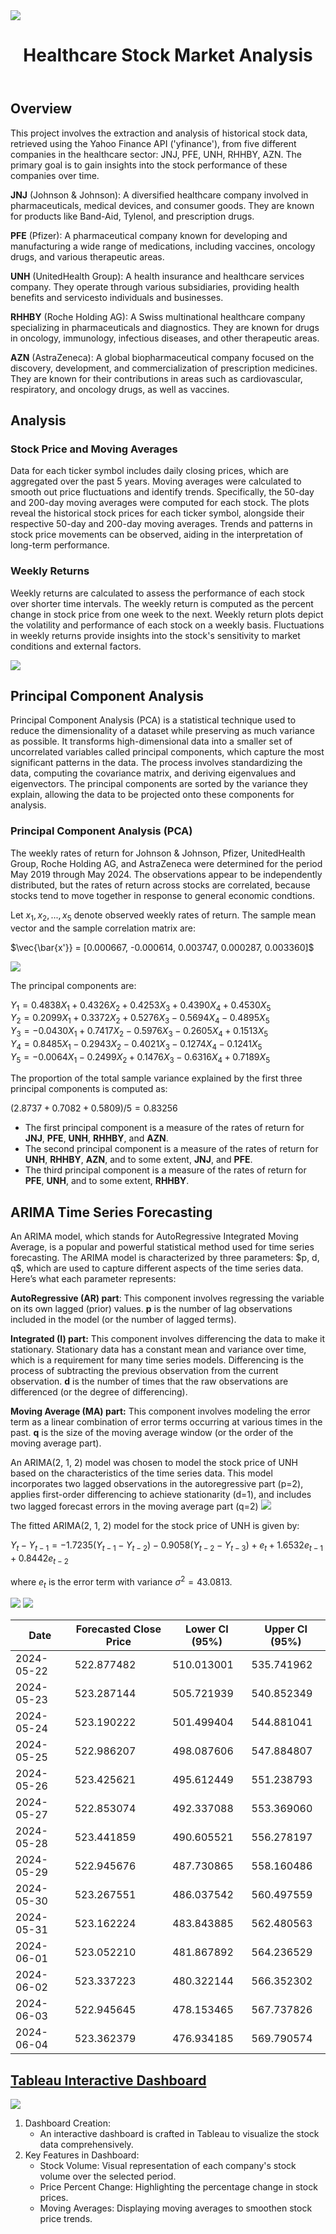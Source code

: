 <img src="healthcare.jpg">
<!DOCTYPE html>
<html lang="en">
<body>

<header>
   <h1>Healthcare Stock Market Analysis</h1>
</header>

<section id="overview">
    <h2>Overview</h2>
    <p>This project involves the extraction and analysis of historical stock data, retrieved using the Yahoo Finance API ('yfinance'), from five different companies in the healthcare sector: JNJ, PFE, UNH, RHHBY, AZN. The primary goal is to gain insights into the stock performance of these companies over time.</p>
   <p> <b>JNJ</b> (Johnson & Johnson): A diversified healthcare company involved in pharmaceuticals, medical devices, and consumer goods. They are known for products like Band-Aid, Tylenol, and prescription drugs.</p>
   <p> <b>PFE</b> (Pfizer): A pharmaceutical company known for developing and manufacturing a wide range of medications, including vaccines, oncology drugs, and various therapeutic areas.</p>
   <p> <b>UNH</b> (UnitedHealth Group): A health insurance and healthcare services company. They operate through various subsidiaries, providing health benefits and servicesto individuals and businesses.</p>
   <p> <b>RHHBY</b> (Roche Holding AG): A Swiss multinational healthcare company specializing in pharmaceuticals and diagnostics. They are known for drugs in oncology, immunology, infectious diseases, and other therapeutic areas.</p>
   <p> <b>AZN</b> (AstraZeneca): A global biopharmaceutical company focused on the discovery, development, and commercialization of prescription medicines. They are known for their contributions in areas such as cardiovascular, respiratory, and oncology drugs, as well as vaccines.</p>
</section>

<section id="methodology">
<h2>Analysis</h2>
<h3>Stock Price and Moving Averages</h3>
<p>Data for each ticker symbol includes daily closing prices, which are aggregated over the past 5 years. Moving averages were calculated to smooth out price fluctuations and identify trends. Specifically, the 50-day and 200-day moving averages were computed for each stock. The plots reveal the historical stock prices for each ticker symbol, alongside their respective 50-day and 200-day moving averages. Trends and patterns in stock price movements can be observed, aiding in the interpretation of long-term performance.</p>

<h3>Weekly Returns</h3>
<p>Weekly returns are calculated to assess the performance of each stock over shorter time intervals. The weekly return is computed as the percent change in stock price from one week to the next. Weekly return plots depict the volatility and performance of each stock on a weekly basis. Fluctuations in weekly returns provide insights into the stock's sensitivity to market conditions and external factors.</p>
<img src="MA_WeeklyReturns.jpg">
</section>

<section id="pca">
   <h2>Principal Component Analysis</h2>
   <p>
      
Principal Component Analysis (PCA) is a statistical technique used to reduce the dimensionality of a dataset while preserving as much variance as possible. It transforms high-dimensional data into a smaller set of uncorrelated variables called principal components, which capture the most significant patterns in the data. The process involves standardizing the data, computing the covariance matrix, and deriving eigenvalues and eigenvectors. The principal components are sorted by the variance they explain, allowing the data to be projected onto these components for analysis. 
   </p>
</section>

### Principal Component Analysis (PCA)
The weekly rates of return for Johnson & Johnson, Pfizer, UnitedHealth Group, Roche Holding AG, and AstraZeneca were determined for the period May 2019 through May 2024. The observations appear to be independently distributed, but the rates of return across stocks are correlated, because stocks tend to move together in response to general economic condtions.

Let $x_1, x_2, ..., x_5$ denote observed weekly rates of return. The sample mean vector and the sample correlation matrix are:

$\vec{\bar{x'}} = [0.000667, -0.000614, 0.003747, 0.000287, 0.003360]$

<img src="corr.jpg" />

The principal components are:

$Y_1 = 0.4838X_1 + 0.4326X_2 + 0.4253X_3 + 0.4390X_4 + 0.4530X_5$<br>
$Y_2 = 0.2099X_1 + 0.3372X_2 + 0.5276X_3 -0.5694X_4 -0.4895X_5$<br>
$Y_3 = -0.0430X_1 + 0.7417X_2 -0.5976X_3 -0.2605X_4 + 0.1513X_5$<br>
$Y_4 = 0.8485X_1 -0.2943X_2 -0.4021X_3 -0.1274X_4 -0.1241X_5$<br>
$Y_5 = -0.0064X_1 -0.2499X_2 + 0.1476X_3 -0.6316X_4 + 0.7189X_5$

The proportion of the total sample variance explained by the first three principal components is computed as:

$(2.8737 + 0.7082 + 0.5809) / 5 = 0.83256$

- The first principal component is a measure of the rates of return for **JNJ**, **PFE**, **UNH**, **RHHBY**, and **AZN**.
- The second principal component is a measure of the rates of return for **UNH**, **RHHBY**, **AZN**, and to some extent, **JNJ**, and **PFE**.
- The third principal component is a measure of the rates of return for **PFE**, **UNH**, and to some extent, **RHHBY**.
</section>

<section id="forecast">
   <h2>ARIMA Time Series Forecasting</h2>
   <p>An ARIMA model, which stands for AutoRegressive Integrated Moving Average, is a popular and powerful statistical method used for time series forecasting. The ARIMA model is characterized by three parameters: $p, d, q$, which are used to capture different aspects of the time series data. Here’s what each parameter represents:</p>

<p>
   <b>AutoRegressive (AR) part</b>: This component involves regressing the variable on its own lagged (prior) values. <b>p</b> is the number of lag observations included in the model (or the number of lagged terms).
   
   <b>Integrated (I) part:</b> This component involves differencing the data to make it stationary. Stationary data has a constant mean and variance over time, which is a requirement for many time series models. Differencing is the process of subtracting the previous observation from the current observation. <b>d</b> is the number of times that the raw observations are differenced (or the degree of differencing).

   <b>Moving Average (MA) part:</b> This component involves modeling the error term as a linear combination of error terms occurring at various times in the past. <b>q</b> is the size of the moving average window (or the order of the moving average part).
</p>

<p>
   An ARIMA(2, 1, 2) model was chosen to model the stock price of UNH based on the characteristics of the time series data. This model incorporates two lagged observations in the autoregressive part (p=2), applies first-order differencing to achieve stationarity (d=1), and includes two lagged forecast errors in the moving average part (q=2)
   <img src="arima.jpg" />

   The fitted ARIMA(2, 1, 2) model for the stock price of UNH is given by:

   $Y_t - Y_{t-1} = -1.7235 (Y_{t-1} - Y_{t-2}) - 0.9058 (Y_{t-2} - Y_{t-3}) + e_t + 1.6532 e_{t-1} + 0.8442 e_{t-2}$

   where $e_t$ is the error term with variance $\sigma^2 = 43.0813$.
</p>

   <img src="timeseries.jpg" />

   <img src="ts_fc.jpg" />

   Date|Forecasted Close Price|Lower CI (95%)|Upper CI (95%)
   ----|----------------------|--------------|--------------
   2024-05-22|522.877482|510.013001|535.741962
   2024-05-23|523.287144|505.721939|540.852349
   2024-05-24|523.190222|501.499404|544.881041
   2024-05-25|522.986207|498.087606|547.884807
   2024-05-26|523.425621|495.612449|551.238793
   2024-05-27|522.853074|492.337088|553.369060
   2024-05-28|523.441859|490.605521|556.278197
   2024-05-29|522.945676|487.730865|558.160486
   2024-05-30|523.267551|486.037542|560.497559
   2024-05-31|523.162224|483.843885|562.480563
   2024-06-01|523.052210|481.867892|564.236529
   2024-06-02|523.337223|480.322144|566.352302
   2024-06-03|522.945645|478.153465|567.737826
   2024-06-04|523.362379|476.934185|569.790574

   

   
</section>

<section id="tableau-dashboard">
    <h2><a href="https://public.tableau.com/app/profile/nate.talampas/viz/HealthStockMarket/Dashboard1">Tableau Interactive Dashboard</a></h2>
   <img src="healthstock.jpg" />
    <ol>
        <li>Dashboard Creation:
            <ul>
                <li>An interactive dashboard is crafted in Tableau to visualize the stock data comprehensively.</li>
            </ul>
        </li>
        <li>Key Features in Dashboard:
            <ul>
                <li>Stock Volume: Visual representation of each company's stock volume over the selected period.</li>
                <li>Price Percent Change: Highlighting the percentage change in stock prices.</li>
                <li>Moving Averages: Displaying moving averages to smoothen stock price trends.</li>
         
